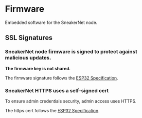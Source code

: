 Firmware
================================================================================
Embedded software for the SneakerNet node.


SSL Signatures
--------------------------------------------------------------------------------
### SneakerNet node firmware is signed to protect against malicious updates.  
**The firmware key is not shared.**

The firmware signature follows the
[ESP32 Specification](https://docs.espressif.com/projects/esp-idf/en/stable/esp32/security/secure-boot-v1.html#secure-boot-image-signing-algorithm).

### SneakerNet HTTPS uses a self-signed cert
To ensure admin credentials security, admin access uses HTTPS.

The https cert follows the
[ESP32 Specification](https://docs.espressif.com/projects/esp-idf/en/stable/esp32/security/secure-boot-v1.html#secure-boot-image-signing-algorithm).
